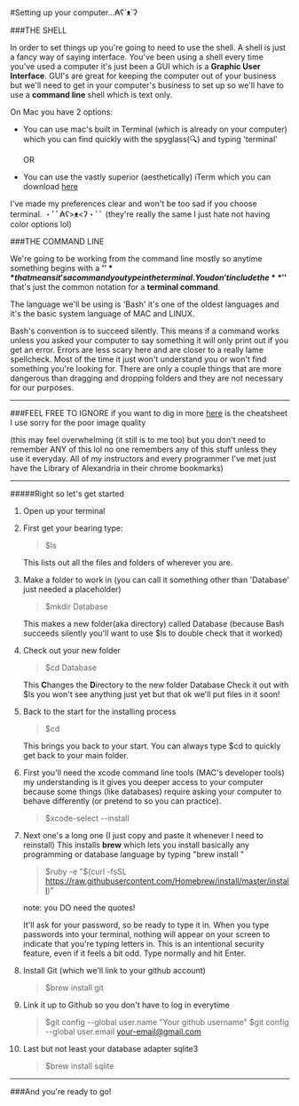 #Setting up your computer...₳ʕ´ᴥ`ʔ

###THE SHELL

In order to set things up you're going to need to use the shell.
A shell is just a fancy way of saying interface. You've been using
a shell every time you've used a computer it's just been a GUI
which is a **Graphic User Interface**. GUI's are great for keeping 
the computer out of your business but we'll need to get in your 
computer's business to set up so we'll have to use a **command line** shell which is text only.

On Mac you have 2 options:

* You can use mac's built in Terminal (which is already on your computer) which you can find quickly with the spyglass(🔍) and
typing 'terminal' 

    OR 

* You can use the vastly superior (aesthetically) iTerm which you can download [here](https://www.iterm2.com/)

I've made my preferences clear and won't be too sad if you choose
terminal. ・ﾟﾟ₳ʕ>ᴥ<ʔ・ﾟﾟ 
(they're really the same I just hate not having color options lol)


###THE COMMAND LINE

We're going to be working from the command line mostly so anytime
 something begins with a **'$'** that means it's a command you 
 type in the terminal. You don't include the **'$'** that's just 
 the common notation for a **terminal command**.

The language we'll be using is 'Bash' it's one of the oldest
languages and it's the basic system language of MAC and LINUX.

Bash's convention is to succeed silently. This means if a command 
works unless you asked your computer to say something it will only
print out if you get an error. Errors are less scary here and are 
closer to a really lame spellcheck. Most of the time it just won't
understand you or won't find something you're looking for. There
are only a couple things that are more dangerous than dragging
and dropping folders and they are not necessary for our purposes.


******
###FEEL FREE TO IGNORE
if you want to dig in more [here](https://cdn.hashdoc.com/docs/d8c0fa45a6d7cb222e1283ab3ca8432e/images/728x/linux-bash-shell-cheat-sheet-2.png) is the cheatsheet I use sorry
for the poor image quality 

(this may feel overwhelming (it still is to me too) but you don't
 need to remember ANY of this lol no one remembers any of this
  stuff unless they use it everyday. All of my instructors and
 every programmer I've met just have the Library of Alexandria in 
 their chrome bookmarks)
******


#####Right so let's get started

1.  Open up your terminal

2.  First get your bearing type:
    
    >$ls

    This lists out all the files and folders of wherever you are.

3.  Make a folder to work in (you can call it something other than
    'Database' just needed a placeholder)

    >$mkdir Database

    This makes a new folder(aka directory) called Database 
    (because Bash succeeds silently you'll want to use $ls to double check that it worked)

4.  Check out your new folder

    >$cd Database

    This **C**hanges the **D**irectory to the new folder Database
    Check it out with $ls you won't see anything just yet but that
    ok we'll put files in it soon!

5.  Back to the start for the installing process

    >$cd

    This brings you back to your start. You can always type $cd to
    quickly get back to your main folder.

6.  First you'll need the xcode command line tools (MAC's 
    developer tools) my understanding is it gives you deeper
    access to your computer because some things (like databases)
    require asking your computer to behave differently (or pretend
     to so you can practice). 

    >$xcode-select --install

7.  Next one's a long one (I just copy and paste it whenever I 
    need to reinstall) This installs **brew** which lets you
    install basically any programming or database language by
    typing "brew install <whatchu want to install>"

    >$ruby -e "$(curl -fsSL https://raw.githubusercontent.com/Homebrew/install/master/install)"

    note: you DO need the quotes!

    It'll ask for your password, so be ready to type it in. 
    When you type passwords into your terminal, nothing will
    appear on your screen to indicate that you're typing letters 
    in. This is an intentional security feature, even if it feels 
    a bit odd. Type normally and hit Enter.

8. Install Git (which we'll link to your github account)

    >$brew install git

9. Link it up to Github so you don't have to log in everytime

    >$git config --global user.name "Your github username"
    >$git config --global user.email your-email@gmail.com

10. Last but not least your database adapter sqlite3

    >$brew install sqlite


*****

###And you're ready to go!









